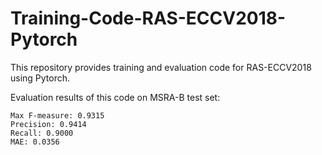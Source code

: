 # Training-Code-RAS-ECCV2018-Pytorch
This repository provides training and evaluation code for RAS-ECCV2018 using Pytorch.

Evaluation results of this code on MSRA-B test set:
```
Max F-measure: 0.9315
Precision: 0.9414
Recall: 0.9000
MAE: 0.0356
```
